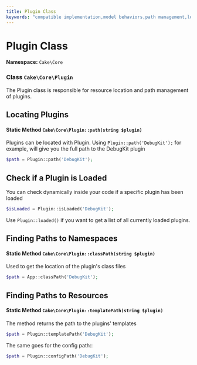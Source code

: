 ```yaml
---
title: Plugin Class
keywords: "compatible implementation,model behaviors,path management,loading files,php class,class loading,model behavior,class location,component model,management class,autoloader,classname,directory location,override,conventions,lib,textile,cakephp,php classes,loaded"
---
```


# Plugin Class

**Namespace:** `Cake\Core`

### Class `Cake\Core\Plugin`

The Plugin class is responsible for resource location and path management of plugins.

## Locating Plugins

#### Static Method `Cake\Core\Plugin::path(string $plugin)`

Plugins can be located with Plugin. Using `Plugin::path('DebugKit');`
for example, will give you the full path to the DebugKit plugin

```php
$path = Plugin::path('DebugKit');

```

## Check if a Plugin is Loaded

You can check dynamically inside your code if a specific plugin has been loaded

```php
$isLoaded = Plugin::isLoaded('DebugKit');

```

Use `Plugin::loaded()` if you want to get a list of all currently loaded plugins.

## Finding Paths to Namespaces

#### Static Method `Cake\Core\Plugin::classPath(string $plugin)`

Used to get the location of the plugin's class files

```php
$path = App::classPath('DebugKit');

```

## Finding Paths to Resources

#### Static Method `Cake\Core\Plugin::templatePath(string $plugin)`

The method returns the path to the plugins' templates

```php
$path = Plugin::templatePath('DebugKit');

```

The same goes for the config path::

```php
$path = Plugin::configPath('DebugKit');

```